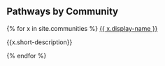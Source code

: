<h2>Pathways by Community</h2>
{% for x in site.communities %}
  <a class="collection-link" href="{{ x.url }}">{{ x.display-name }}</a>
<p>{{x.short-description}}</p>
{% endfor %}

